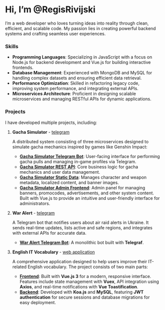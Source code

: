 # Hi, I’m @RegisRivijski

I’m a web developer who loves turning ideas into reality through clean, efficient, and scalable code. My passion lies in creating powerful backend systems and crafting seamless user experiences.

### Skills

- **Programming Languages**: Specializing in JavaScript with a focus on Node.js for backend development and Vue.js for building interactive frontends.
- **Database Management**: Experienced with MongoDB and MySQL for handling complex datasets and ensuring efficient data retrieval.
- **Performance Optimization**: Skilled in refactoring legacy code, improving system performance, and integrating external APIs.
- **Microservices Architecture**: Proficient in designing scalable microservices and managing RESTful APIs for dynamic applications.

### Projects

I have developed multiple projects, including:

1. **Gacha Simulator** - [telegram](https://t.me/genshinGachaSimulatorBot)

   A distributed system consisting of three microservices designed to simulate gacha mechanics inspired by games like Genshin Impact:

   - **[Gacha Simulator Telegram Bot](https://github.com/RegisRivijski/gacha-simulator-tg-bot)**: User-facing interface for performing gacha pulls and managing in-game profiles via Telegram.
   - **[Gacha Simulator REST API](https://github.com/RegisRivijski/gacha-simulator-rest)**: Core business logic for gacha mechanics and user data management.
   - **[Gacha Simulator Static Data](https://github.com/RegisRivijski/gacha-simulator-static-data)**: Manages character and weapon metadata, localized content, and banner images. 
   - **[Gacha Simulator Admin Frontend](https://github.com/RegisRivijski/gacha-simulator-admin-front)**: Admin panel for managing banners, promocodes, advertisements, and other system content. Built with Vue.js to provide an intuitive and user-friendly interface for administrators.

2. **War Alert** - [telegram](https://t.me/war_alert_now_bot)

   A Telegram bot that notifies users about air raid alerts in Ukraine. It sends real-time updates, lists active and safe regions, and integrates with external APIs for accurate data.

   - **[War Alert Telegram Bot](https://github.com/RegisRivijski/war-alert-tg-bot)**: A monolithic bot built with **Telegraf**.

3. **English IT Vocabulary** - [web application](https://artur-petrov.vinnica.ua/quiz/)

   A comprehensive application designed to help users improve their IT-related English vocabulary. The project consists of two main parts:

   - **[Frontend](https://github.com/RegisRivijski/vue-quiz)**: Built with **Vue.js 3** for a modern, responsive interface. Features include state management with **Vuex**, API integration using **Axios**, and real-time notifications with **Vue Toastification**.
   - **[Backend](https://github.com/RegisRivijski/quiz-rest)**: Developed with **Koa.js** and **MySQL**, featuring **JWT authentication** for secure sessions and database migrations for easy deployment.
